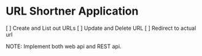 URL Shortner Application
========================

[ ] Create and List out URLs
[ ] Update and Delete URL
[ ] Redirect to actual url

NOTE: Implement both web api and REST api.